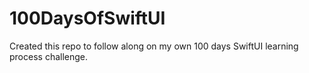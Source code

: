 # 100DaysOfSwiftUI
Created this repo to follow along on my own 100 days SwiftUI learning process challenge.
